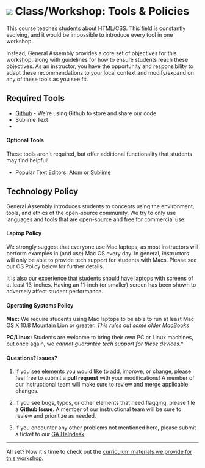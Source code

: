 # ![](https://ga-dash.s3.amazonaws.com/production/assets/logo-9f88ae6c9c3871690e33280fcf557f33.png) Class/Workshop: Tools & Policies

This course teaches students about HTML/CSS. This field is constantly evolving, and it would be impossible to introduce every tool in one workshop.

Instead, General Assembly provides a core set of objectives for this workshop, along with guidelines for how to ensure students reach these objectives. As an instructor, you have the opportunity and responsibility to adapt these recommendations to your local context and modify/expand on any of these tools as you see fit.


## Required Tools

- [Github](www.github.com) - We’re using Github to store and share our code
- Sublime Text 
-

#### Optional Tools
These tools aren't required, but offer additional functionality that students may find helpful!

- Popular Text Editors: [Atom](https://atom.io) or [Sublime](http://www.sublimetext.com)



## Technology Policy

General Assembly introduces students to concepts using the environment, tools, and ethics of the open-source community. We try to only use languages and tools that are open-source and free for commercial use.

#### Laptop Policy

We strongly suggest that everyone use Mac laptops, as most instructors will perform examples in (and use) Mac OS every day. In general, instructors will only be able to provide tech support for students with Macs. Please see our OS Policy below for further details.  

It is also our experience that students should have laptops with screens of at least 13-inches. Having an 11-inch (or smaller) screen has been shown to adversely affect student performance.


#### Operating Systems Policy

**Mac:** We require students using Mac laptops to be able to run at least Mac OS X 10.8 Mountain Lion or greater. *This rules out some older MacBooks*

**PC/Linux:** Students are welcome to bring their own PC or Linux machines, but once again, we **cannot guarantee* tech support for these devices.**


#### Questions? Issues?

1. If you see elements you would like to add, improve, or change, please feel free to submit a **pull request** with your modifications! A member of our instructional team will make sure to review and merge applicable changes.

2. If you see bugs, typos, or other elements that need flagging, please file a **Github Issue**. A member of our instructional team will be sure to review and prioritize as needed.

3. If you encounter any other problems not mentioned here, please submit a ticket to our [GA Helpdesk]()

---

All set? Now it's time to check out the [curriculum materials we provide for this workshop](../02-materials/).
